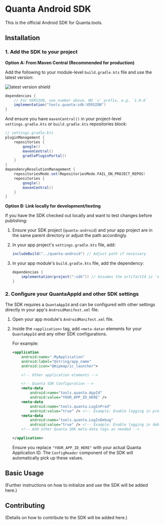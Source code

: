 # Quanta Android SDK

This is the official Android SDK for Quanta.tools.

## Installation

### 1. Add the SDK to your project

**Option A: From Maven Central (Recommended for production)**

Add the following to your module-level `build.gradle.kts` file and use the latest version:

![latest version shield](https://img.shields.io/github/v/release/Quanta-Tools/Quanta-Android?style=flat-square)

```gradle
dependencies {
    // For VERSION, see number above, NO `v` prefix, e.g. `1.0.0`
    implementation("tools.quanta:sdk:VERSION")
}
```

And ensure you have `mavenCentral()` in your project-level `settings.gradle.kts` or `build.gradle.kts` repositories block:

```gradle
// settings.gradle.kts
pluginManagement {
    repositories {
        google()
        mavenCentral()
        gradlePluginPortal()
    }
}
dependencyResolutionManagement {
    repositoriesMode.set(RepositoriesMode.FAIL_ON_PROJECT_REPOS)
    repositories {
        google()
        mavenCentral()
    }
}
```

**Option B: Link locally for development/testing**

If you have the SDK checked out locally and want to test changes before publishing:

1.  Ensure your SDK project (`quanta-android`) and your app project are in the same parent directory or adjust the path accordingly.
2.  In your app project's `settings.gradle.kts` file, add:

    ```gradle
    includeBuild("../quanta-android") // Adjust path if necessary
    ```

3.  In your app module's `build.gradle.kts` file, add the dependency:

    ```gradle
    dependencies {
        implementation(project(":sdk")) // Assumes the artifactId is 'sdk'
    }
    ```

### 2. Configure your QuantaAppId and other SDK settings

The SDK requires a `QuantaAppId` and can be configured with other settings directly in your app's `AndroidManifest.xml` file.

1.  Open your app module's `AndroidManifest.xml` file.
2.  Inside the `<application>` tag, add `<meta-data>` elements for your `QuantaAppId` and any other SDK configurations.

    For example:

    ```xml
    <application
        android:name=".MyApplication"
        android:label="@string/app_name"
        android:icon="@mipmap/ic_launcher">

        <!-- Other application elements -->

        <!-- Quanta SDK Configuration -->
        <meta-data
            android:name="tools.quanta.AppId"
            android:value="YOUR_APP_ID_HERE" />
        <meta-data
            android:name="tools.quanta.LogInProd"
            android:value="true" /> <!-- Example: Enable logging in production -->
        <meta-data
            android:name="tools.quanta.LogInDebug"
            android:value="true" /> <!-- Example: Enable logging in debug -->
        <!-- Add other Quanta SDK meta-data tags as needed -->

    </application>
    ```

    Ensure you replace `"YOUR_APP_ID_HERE"` with your actual Quanta Application ID. The `ConfigReader` component of the SDK will automatically pick up these values.

## Basic Usage

(Further instructions on how to initialize and use the SDK will be added here.)

## Contributing

(Details on how to contribute to the SDK will be added here.)
